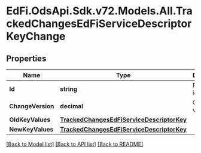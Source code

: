 # EdFi.OdsApi.Sdk.v72.Models.All.TrackedChangesEdFiServiceDescriptorKeyChange

## Properties

Name | Type | Description | Notes
------------ | ------------- | ------------- | -------------
**Id** | **string** | Resource identifier | [optional] 
**ChangeVersion** | **decimal** | Change version | [optional] 
**OldKeyValues** | [**TrackedChangesEdFiServiceDescriptorKey**](TrackedChangesEdFiServiceDescriptorKey.md) |  | [optional] 
**NewKeyValues** | [**TrackedChangesEdFiServiceDescriptorKey**](TrackedChangesEdFiServiceDescriptorKey.md) |  | [optional] 

[[Back to Model list]](../../README.md#documentation-for-models) [[Back to API list]](../../README.md#documentation-for-api-endpoints) [[Back to README]](../../README.md)

